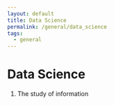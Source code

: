 ```yaml
---
layout: default
title: Data Science
permalink: /general/data_science
tags:
  - general
---
```

# Data Science

1. The study of information 